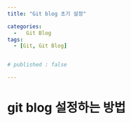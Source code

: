 ```yaml
---
title: "Git blog 초기 설정" 

categories:
  -   Git Blog
tags:
  - [Git, Git Blog]


# published : false

---
```



# git blog 설정하는 방법